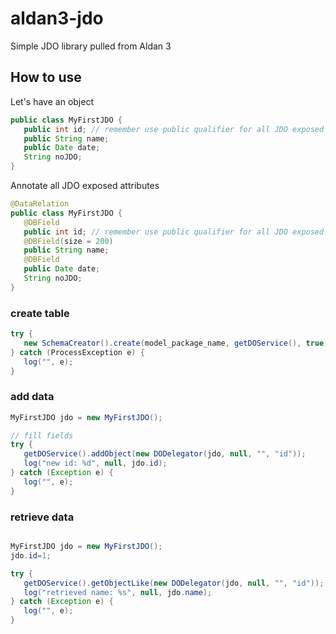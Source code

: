 aldan3-jdo
==========

Simple JDO library pulled from Aldan 3

## How to use

Let's have an object

```java
public class MyFirstJDO {
   public int id; // remember use public qualifier for all JDO exposed fields
   public String name;
   public Date date;
   String noJDO;
}
```

Annotate all JDO exposed attributes

```java
@DataRelation
public class MyFirstJDO {
   @DBField
   public int id; // remember use public qualifier for all JDO exposed fields
   @DBField(size = 200)
   public String name;
   @DBField
   public Date date;
   String noJDO;
}
```

### create table

```java
try {
   new SchemaCreator().create(model_package_name, getDOService(), true);
} catch (ProcessException e) {
   log("", e);
}
```

### add data
```java
MyFirstJDO jdo = new MyFirstJDO();

// fill fields
try {
   getDOService().addObject(new DODelegator(jdo, null, "", "id"));
   log("new id: %d", null, jdo.id);
} catch (Exception e) {
   log("", e);
}
```

### retrieve data

```java

MyFirstJDO jdo = new MyFirstJDO();
jdo.id=1;

try {
   getDOService().getObjectLike(new DODelegator(jdo, null, "", "id"));
   log("retrieved name: %s", null, jdo.name);
} catch (Exception e) {
   log("", e);
}
```
